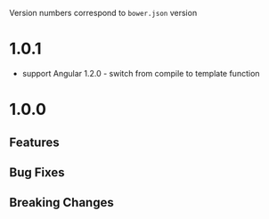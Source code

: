 Version numbers correspond to `bower.json` version

# 1.0.1
- support Angular 1.2.0 - switch from compile to template function

# 1.0.0

## Features

## Bug Fixes

## Breaking Changes